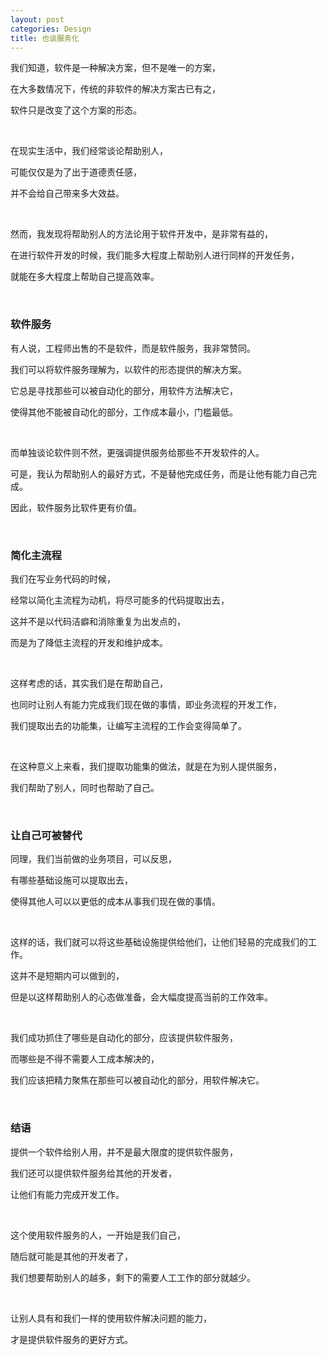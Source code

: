 ```yaml
---
layout: post
categories: Design
title: 也谈服务化
---
```


我们知道，软件是一种解决方案，但不是唯一的方案，

在大多数情况下，传统的非软件的解决方案古已有之，

软件只是改变了这个方案的形态。

<br/>

在现实生活中，我们经常谈论帮助别人，

可能仅仅是为了出于道德责任感，

并不会给自己带来多大效益。

<br/>

然而，我发现将帮助别人的方法论用于软件开发中，是非常有益的，

在进行软件开发的时候，我们能多大程度上帮助别人进行同样的开发任务，

就能在多大程度上帮助自己提高效率。

<br/>

### 软件服务

有人说，工程师出售的不是软件，而是软件服务，我非常赞同。

我们可以将软件服务理解为，以软件的形态提供的解决方案。

它总是寻找那些可以被自动化的部分，用软件方法解决它，

使得其他不能被自动化的部分，工作成本最小，门槛最低。

<br/>

而单独谈论软件则不然，更强调提供服务给那些不开发软件的人。

可是，我认为帮助别人的最好方式，不是替他完成任务，而是让他有能力自己完成。

因此，软件服务比软件更有价值。

<br/>

### 简化主流程

我们在写业务代码的时候，

经常以简化主流程为动机，将尽可能多的代码提取出去，

这并不是以代码洁癖和消除重复为出发点的，

而是为了降低主流程的开发和维护成本。

<br/>

这样考虑的话，其实我们是在帮助自己，

也同时让别人有能力完成我们现在做的事情，即业务流程的开发工作，

我们提取出去的功能集，让编写主流程的工作会变得简单了。

<br/>

在这种意义上来看，我们提取功能集的做法，就是在为别人提供服务，

我们帮助了别人，同时也帮助了自己。

<br/>

### 让自己可被替代

同理，我们当前做的业务项目，可以反思，

有哪些基础设施可以提取出去，

使得其他人可以以更低的成本从事我们现在做的事情。

<br/>

这样的话，我们就可以将这些基础设施提供给他们，让他们轻易的完成我们的工作。

这并不是短期内可以做到的，

但是以这样帮助别人的心态做准备，会大幅度提高当前的工作效率。

<br/>

我们成功抓住了哪些是自动化的部分，应该提供软件服务，

而哪些是不得不需要人工成本解决的，

我们应该把精力聚焦在那些可以被自动化的部分，用软件解决它。

<br/>

### 结语

提供一个软件给别人用，并不是最大限度的提供软件服务，

我们还可以提供软件服务给其他的开发者，

让他们有能力完成开发工作。

<br/>

这个使用软件服务的人，一开始是我们自己，

随后就可能是其他的开发者了，

我们想要帮助别人的越多，剩下的需要人工工作的部分就越少。

<br/>

让别人具有和我们一样的使用软件解决问题的能力，

才是提供软件服务的更好方式。
